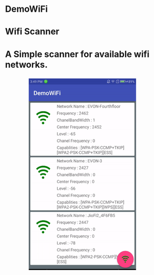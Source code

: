 # DemoWiFi
<h1>Wifi Scanner<h1>
A Simple scanner for available wifi networks.

<p align="center">
  <img src="https://raw.githubusercontent.com/amitrai98/DemoWiFi/master/wifiapp.gif?raw=true" width="350"/>
</p>
